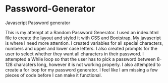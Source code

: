# Password-Generator
Javascript Password generator

This is my attempt at a Random Password Generator. I used an index.html file to create the layout and styled it with CSS and Bootstrap. My javascript is where I need more attention. I created variables for all special characters, numbers and upper and lower case letters. I also created prompts for the user to select whether they want all characters in their password. I attempted a While loop so that the user has to pick a password between 8-128 characters long, however it is not working properly. I also attempted to create a for loop for my password generator. I feel like I am missing a few pieces of code before I can make it functional. 
